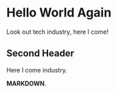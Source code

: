 # Hello World Again

Look out tech industry, here I come!

## Second Header

Here I come industry.

**MARKDOWN**.

